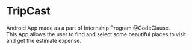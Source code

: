 # TripCast

Android App made as a part of Internship Program @CodeClause.<br>
This App allows the user to find and select some beautiful places to visit and get the estimate expense.
